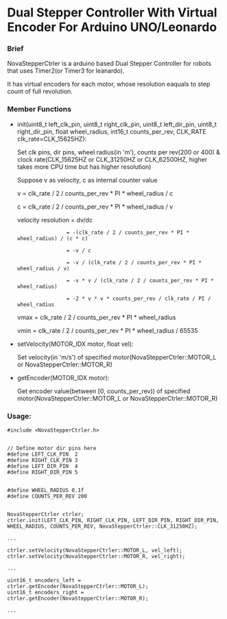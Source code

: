 # Dual Stepper Controller With Virtual Encoder For Arduino UNO/Leonardo

### Brief
NovaStepperCtrler is a arduino based Dual Stepper Controller for robots that uses Timer2(or Timer3 for leanardo).

It has virtual encoders for each motor, whose resolution eaquals to step count of full revolution.

### Member Functions
- init(uint8_t left_clk_pin, uint8_t right_clk_pin, uint8_t left_dir_pin, uint8_t right_dir_pin, float wheel_radius, int16_t counts_per_rev, CLK_RATE clk_rate=CLK_15625HZ):

  Set clk pins, dir pins, wheel radius(in 'm'), counts per rev(200 or 400) & clock rate(CLK_15625HZ or CLK_31250HZ or CLK_62500HZ, higher takes more CPU time but has higher resolution)

  Suppose v as velocity, c as internal counter value

  v = clk_rate / 2 / counts_per_rev * PI * wheel_radius / c

  c = clk_rate / 2 / counts_per_rev * PI * wheel_radius / v

  velocity resolution = dv/dc

                      = -(clk_rate / 2 / counts_per_rev * PI * wheel_radius) / (c * c)
                      
                      = -v / c
                      
                      = -v / (clk_rate / 2 / counts_per_rev * PI * wheel_radius / v)
                      
                      = -v * v / (clk_rate / 2 / counts_per_rev * PI * wheel_radius)
                      
                      = -2 * v * v * counts_per_rev / clk_rate / PI / wheel_radius


  vmax = clk_rate / 2 / counts_per_rev * PI * wheel_radius

  vmin = clk_rate / 2 / counts_per_rev * PI * wheel_radius / 65535

- setVelocity(MOTOR_IDX motor, float vel):

  Set velocity(in 'm/s') of specified motor(NovaStepperCtrler::MOTOR_L or NovaStepperCtrler::MOTOR_R)


- getEncoder(MOTOR_IDX motor):

  Get encoder value(between [0, counts_per_rev)) of specified motor(NovaStepperCtrler::MOTOR_L or NovaStepperCtrler::MOTOR_R)



### Usage:

```
#include <NovaStepperCtrler.h>


// Define motor dir pins here
#define LEFT_CLK_PIN  2
#define RIGHT_CLK_PIN 3
#define LEFT_DIR_PIN  4
#define RIGHT_DIR_PIN 5


#define WHEEL_RADIUS 0.1f
#define COUNTS_PER_REV 200


NovaStepperCtrler ctrler;
ctrler.init(LEFT_CLK_PIN, RIGHT_CLK_PIN, LEFT_DIR_PIN, RIGHT_DIR_PIN, WHEEL_RADIUS, COUNTS_PER_REV, NovaStepperCtrler::CLK_31250HZ);

...

ctrler.setVelocity(NovaStepperCtrler::MOTOR_L, vel_left);
ctrler.setVelocity(NovaStepperCtrler::MOTOR_R, vel_right);

...

uint16_t encoders_left = ctrler.getEncoder(NovaStepperCtrler::MOTOR_L);
uint16_t encoders_right = ctrler.getEncoder(NovaStepperCtrler::MOTOR_R);

...
```
